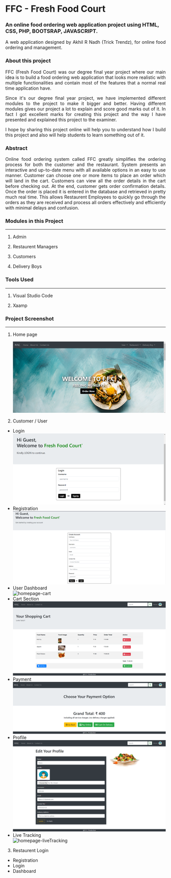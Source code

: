 # FFC - Fresh Food Court 
### An online food ordering web application project using HTML, CSS, PHP, BOOTSRAP, JAVASCRIPT. 

<p style="text-align:justify;">A web application designed by Akhil R Nadh (Trick Trendz), for online food ordering and management.</p>

### About this project

<p style="text-align:justify;">FFC (Fresh Food Court) was our degree final year project where our main idea is to build a food ordering web application that looks more realistic with multiple functionalities and contain most of the features that a normal real time application have.</p>

<p style="text-align:justify;">Since it's our degree final year project, we have implemented different modules to the project to make it bigger and better. Having different modules gives our project a lot to explain and score good marks out of it. In fact I got excellent marks for creating this project and the way I have presented and explained this project to the examiner.</p>

<p style="text-align:justify;">I hope by sharing this project online will help you to understand how I build this project and also will help students to learn something out of it.</p>

### Abstract
<p style="text-align:justify;">Online food ordering system called FFC greatly simplifies the ordering process for both the customer and the restaurant. System presents an interactive and up-to-date menu with all available options in an easy to use manner. Customer can choose one or more items to place an order which will land in the cart. Customers can view all the order details in the cart before checking out. At the end, customer gets order confirmation details. Once the order is placed it is entered in the database and retrieved in pretty much real time. This allows Restaurent Employees to quickly go through the orders as they are received and process all orders effectively and efficiently with minimal delays and confusion.</p>

### Modules in this Project
-----
1. Admin

2. Restaurent Managers

3. Customers

4. Delivery Boys

### Tools Used
-----
1. Visual Studio Code

2. Xaamp

### Project Screenshot
------------

1. Home page

<ul>
   <img src='Project_Screenshots/home.png' alt='homepage-login'>
</ul>

2. Customer / User

<ul>
   <li>
      Login
   </li>
   <img src='Project_Screenshots/login.png' alt='homepage-login'>
   <li>
      Registration
   </li>
   <img src='Project_Screenshots/signup.png' alt='homepage-registration'>
   <li>
      User Dashboard
   </li>
   <img src='Project_Screenshots/userDashboard.png' alt='homepage-cart'>
   <li>
      Cart Section
   </li>
   <img src='Project_Screenshots/cart.png' alt='homepage-cart'>
   <li>
      Payment
   </li>
   <img src='Project_Screenshots/payment.png' alt='homepage-payment'>
   <li>
      Profile
   </li>
   <img src='Project_Screenshots/profile.png' alt='homepage-profile'>
   <li>
      Live Tracking
   </li>
   <img src='' alt='homepage-liveTracking'>
</ul>

3. Restaurent Login

<ul>
<li>
Registration
</li>
<li>
Login
</li>
<li>
Dashboard
</li>
</ul>

